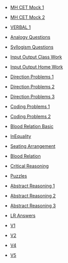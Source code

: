<html>
<head></head>
<body>
	<ul>
	  <li><a href="https://ambarfulzele.github.io/Pratish/MHCETMocks/Mock1.html">MH CET Mock 1</a></li>
	</ul>	
	<ul>
	  <li><a href="https://ambarfulzele.github.io/Pratish/MHCETMocks/Mock2.html">MH CET Mock 2</a></li>
	</ul>	
	<ul>
	  <li><a href="https://ambarfulzele.github.io/Pratish/VERBAL_1.html">VERBAL 1</a></li>
	</ul>
	<ul>
	  <li><a href="https://ambarfulzele.github.io/Pratish/AnalogyQuestions.html">Analogy Questions</a></li>
	</ul>
	<ul>
	  <li><a href="https://ambarfulzele.github.io/Pratish/Syllogism.html">Syllogism Questions</a></li>
	</ul>
	<ul>
	  <li><a href="https://ambarfulzele.github.io/Pratish/InputOutputClassWork.html">Input Output Class Work</a></li>
	</ul>
	<ul>
	  <li><a href="https://ambarfulzele.github.io/Pratish/InputOutputHomeWork.html">Input Output Home Work</a></li>
	</ul>
	<ul>
	  <li><a href="https://ambarfulzele.github.io/Pratish/Direction1.html">Direction Problems 1</a></li>
	</ul>
	<ul>
	  <li><a href="https://ambarfulzele.github.io/Pratish/Direction2.html">Direction Problems 2</a></li>
	</ul>
	<ul>
	  <li><a href="https://ambarfulzele.github.io/Pratish/Direction3.html">Direction Problems 3</a></li>
	</ul>
	<ul>
	  <li><a href="https://ambarfulzele.github.io/Pratish/CodingDecoding1.html">Coding Problems 1</a></li>
	</ul>
	<ul>
	  <li><a href="https://ambarfulzele.github.io/Pratish/CodingDecoding2.html">Coding Problems 2</a></li>
	</ul>
	<ul>
	  <li><a href="https://ambarfulzele.github.io/Pratish/BloodRelationBasic.html">Blood Relation Basic</a></li>
	</ul>
	<ul>
	  <li><a href="https://ambarfulzele.github.io/Pratish/InEquality.html">InEquality</a></li>
	</ul>
	<ul>
	  <li><a href="https://ambarfulzele.github.io/Pratish/SeatingArrangement.html">Seating Arrangement</a></li>
	</ul>
	<ul>
	  <li><a href="https://ambarfulzele.github.io/Pratish/BloodRelation.html">Blood Relation</a></li>
	</ul>
	<ul>
	  <li><a href="https://ambarfulzele.github.io/Pratish/CriticalReasoning.html">Critical Reasoning</a></li>
	</ul>
	<ul>
	  <li><a href="https://ambarfulzele.github.io/Pratish/Puzzles.html">Puzzles</a></li>
	</ul>
	<ul>
	  <li><a href="https://ambarfulzele.github.io/Pratish/AbstractReasoning1.html">Abstract Reasoning 1</a></li>
	</ul>
	<ul>
	  <li><a href="https://ambarfulzele.github.io/Pratish/AbstractReasoning2.html">Abstract Reasoning 2</a></li>
	</ul>
	<ul>
	  <li><a href="https://ambarfulzele.github.io/Pratish/AbstractReasoning3.html">Abstract Reasoning 3</a></li>
	</ul>
	<ul>
	  <li><a href="https://ambarfulzele.github.io/Pratish/LRAnswers.html">LR Answers</a></li>
	</ul>	
	<ul>
	  <li><a href="https://ambarfulzele.github.io/Pratish/VerbalSectionalTest1.html">V1</a></li>
	</ul>	
	<ul>
	  <li><a href="https://ambarfulzele.github.io/Pratish/VerbalSectionalTest2.html">V2</a></li>
	</ul>
	<ul>
	  <li><a href="https://ambarfulzele.github.io/Pratish/VerbalSectionalTest4.html">V4</a></li>
	</ul>
	<ul>
	  <li><a href="https://ambarfulzele.github.io/Pratish/VerbalSectionalTest5.html">V5</a></li>
	</ul>
	
	
	
	
</body></html>
